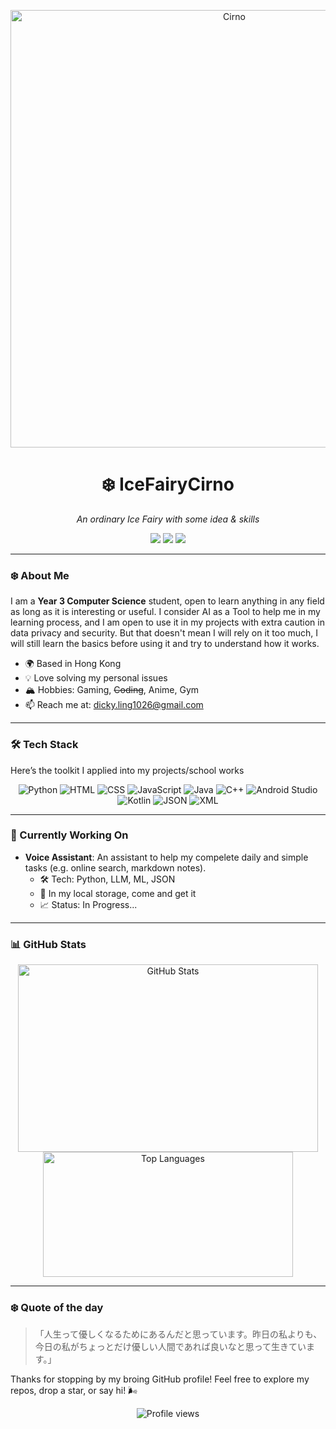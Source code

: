 <p align="center">
  <img src="https://c.wallhere.com/photos/99/4e/anime_anime_girls-2280998.jpg!d" alt="Cirno" width="700"/>
</p>

<h1 align="center">❄️ IceFairyCirno</h1>
<p align="center"><em>An ordinary Ice Fairy with some idea & skills</em></p>

<p align="center">
  <a href="https://instagram.com/ch.l_1026"><img src="https://img.shields.io/badge/Instagram-%23E4405F.svg?style=flat-square&logo=Instagram&logoColor=white"/></a>
  <a href="https://www.linkedin.com/in/chun-ho-ling-0aa909336/"><img src="https://img.shields.io/badge/LinkedIn-%230077B5.svg?style=flat-square&logo=LinkedIn&logoColor=white"/></a>
  <a href="mailto:dicky.ling1026l@gmail.com.com"><img src="https://img.shields.io/badge/Email-%23D14836.svg?style=flat-square&logo=Gmail&logoColor=white"/></a>
</p>

---

### ❄️ About Me
I am a **Year 3 Computer Science** student, open to learn anything in any field as long as it is interesting or useful. I consider AI as a Tool to help me in my learning process, and I am open to use it in my projects with extra caution in data privacy and security. But that doesn't mean I will rely on it too much, I will still learn the basics before using it and try to understand how it works.

- 🌍 Based in Hong Kong
- 💡 Love solving my personal issues
- 🏔️ Hobbies: Gaming, ~~Coding~~, Anime, Gym 
- 📫 Reach me at: dicky.ling1026@gmail.com 

---

### 🛠️ Tech Stack
Here’s the toolkit I applied into my projects/school works

<p align="center">
  <img src="https://img.shields.io/badge/Python-3776AB?style=flat-square&logo=Python&logoColor=white" alt="Python"/>
  <img src="https://img.shields.io/badge/HTML5-E34F26?style=flat-square&logo=HTML5&logoColor=white" alt="HTML"/>
  <img src="https://img.shields.io/badge/CSS3-1572B6?style=flat-square&logo=CSS3&logoColor=white" alt="CSS"/>
  <img src="https://img.shields.io/badge/JavaScript-F7DF1E?style=flat-square&logo=JavaScript&logoColor=black" alt="JavaScript"/>
  <img src="https://img.shields.io/badge/Java-007396?style=flat-square&logo=Java&logoColor=white" alt="Java"/>
  <img src="https://img.shields.io/badge/C%2B%2B-00599C?style=flat-square&logo=C%2B%2B&logoColor=white" alt="C++"/>
  <img src="https://img.shields.io/badge/Android_Studio-3DDC84?style=flat-square&logo=Android-Studio&logoColor=white" alt="Android Studio"/>
  <img src="https://img.shields.io/badge/Kotlin-0095D5?style=flat-square&logo=Kotlin&logoColor=white" alt="Kotlin"/>
  <img src="https://img.shields.io/badge/JSON-000000?style=flat-square&logo=JSON&logoColor=white" alt="JSON"/>
  <img src="https://img.shields.io/badge/XML-0D1627?style=flat-square&logo=XML&logoColor=white" alt="XML"/>
</p>

---

### 🌌 Currently Working On
- **Voice Assistant**: An assistant to help my compelete daily and simple tasks (e.g. online search, markdown notes).  
  - 🛠️ Tech: Python, LLM, ML, JSON  
  - 🔗 In my local storage, come and get it 
  - 📈 Status: In Progress... 

---

### 📊 GitHub Stats
<p align="center">
  <img src="https://github-readme-stats.vercel.app/api?username=icefairycirno&show_icons=true&theme=algolia&hide_border=true" alt="GitHub Stats" width="480" height="300"/>
  <img src="https://github-readme-stats.vercel.app/api/top-langs/?username=icefairycirno&layout=compact&theme=algolia&hide_border=true" alt="Top Languages" width="400" height="200"/>
</p>

---

### ❄️ Quote of the day
> 「人生って優しくなるためにあるんだと思っています。昨日の私よりも、今日の私がちょっとだけ優しい人間であれば良いなと思って生きています。」

Thanks for stopping by my broing GitHub profile! Feel free to explore my repos, drop a star, or say hi! 🌬️

<p align="center">
  <img src="https://komarev.com/ghpvc/?username=icefairycirno&color=blue&style=flat-square" alt="Profile views"/>
</p>

